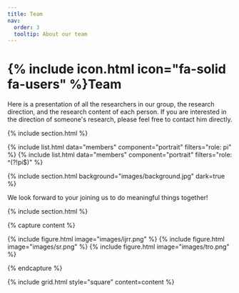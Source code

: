 ```yaml
---
title: Team
nav:
  order: 3
  tooltip: About our team
---
```


# {% include icon.html icon="fa-solid fa-users" %}Team

Here is a presentation of all the researchers in our group, the research direction, and the research content of each person. If you are interested in the direction of someone's research, please feel free to contact him directly.

{% include section.html %}

{% include list.html data="members" component="portrait" filters="role: pi" %}
{% include list.html data="members" component="portrait" filters="role: ^(?!pi$)" %}

{% include section.html background="images/background.jpg" dark=true %}

We look forward to your joining us to do meaningful things together!

{% include section.html %}

{% capture content %}

{% include figure.html image="images/ijrr.png" %} 
{% include figure.html image="images/sr.png" %} 
{% include figure.html image="images/tro.png" %} 

{% endcapture %}

{% include grid.html style="square" content=content %}
